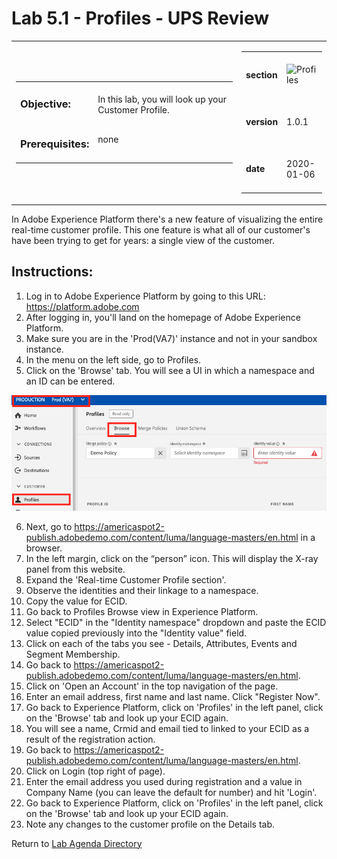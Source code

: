 Lab 5.1 - Profiles - UPS Review
==========
<table style="border-collapse: collapse; border: none;" class="tab" cellspacing="0" cellpadding="0">

<tr style="border: none;">

<div align="left">
<td width="600" style="border: none;">
<table>
<tbody valign="top">
      <tr width="500">
            <td valign="top"><h3>Objective:</h3></td>
            <td valign="top"><br>In this lab, you will look up your Customer Profile.
            </td>
     </tr>
     <tr width="500">
           <td valign="top"><h3>Prerequisites:</h3></td>
           <td valign="top"><br>none</td>
     </tr>
</tbody>
</table>
</td>
</div>

<div align="right">
<td style="border: none;" valign="top">

<table>
<tbody valign="top">
      <tr>
            <td valign="middle" height="70"><b>section</b></td>
            <td valign="middle" height="70"><img src="https://github.com/adobe/AEP-Hands-on-Labs/blob/master/assets/images/left_hand_nav_menu_segments.png?raw=true" alt="Profiles"></td>
      </tr>
      <tr>
            <td valign="middle" height="70"><b>version</b></td>
            <td valign="middle" height="70">1.0.1</td>
      </tr>
      <tr>
            <td valign="middle" height="70"><b>date</b></td>
            <td valign="middle" height="70">2020-01-06</td>
      </tr>
</tbody>
</table>
</td>
</div>

</tr>
</table>

In Adobe Experience Platform there's a new feature of visualizing the entire real-time customer profile. This one feature is what all of our customer's have been trying to get for years: a single view of the customer.

Instructions:
-----------------

1.    Log in to Adobe Experience Platform by going to this URL: https://platform.adobe.com
2.    After logging in, you'll land on the homepage of Adobe Experience Platform.
3.    Make sure you are in the 'Prod(VA7)' instance and not in your sandbox instance.
4.    In the menu on the left side, go to Profiles.
5.    Click on the 'Browse' tab. You will see a UI in which a namespace and an ID can be entered.

<kbd><img src="./images/profile_view.png"  /></kbd>

6.    Next, go to https://americaspot2-publish.adobedemo.com/content/luma/language-masters/en.html in a browser.
7.    In the left margin, click on the “person” icon. This will display the X-ray panel from this website.
8.    Expand the 'Real-time Customer Profile section'. 
9.    Observe the identities and their linkage to a namespace.
10.   Copy the value for ECID.</li>
11.   Go back to Profiles Browse view in Experience Platform.
12.   Select "ECID" in the "Identity namespace" dropdown and paste the ECID value copied previously into the "Identity value" field.
13.   Click on each of the tabs you see - Details, Attributes, Events and Segment Membership.
14.   Go back to https://americaspot2-publish.adobedemo.com/content/luma/language-masters/en.html.
15.   Click on 'Open an Account' in the top navigation of the page.
16.   Enter an email address, first name and last name. Click "Register Now".
17.   Go back to Experience Platform, click on 'Profiles' in the left panel, click on the 'Browse' tab and look up your ECID again.
18.   You will see a name, Crmid and email tied to linked to your ECID as a result of the registration action.
19.   Go back to https://americaspot2-publish.adobedemo.com/content/luma/language-masters/en.html.
20.   Click on Login (top right of page).  
21.   Enter the email address you used during registration and a value in Company Name (you can leave the default for number) and hit 'Login'.
22.   Go back to Experience Platform, click on 'Profiles' in the left panel, click on the 'Browse' tab and look up your ECID again.
19.   Note any changes to the customer profile on the Details tab.


Return to [Lab Agenda Directory](https://github.com/adobe/AEP-Hands-on-Labs/blob/master/labs/media/README.md#lab-agenda)
